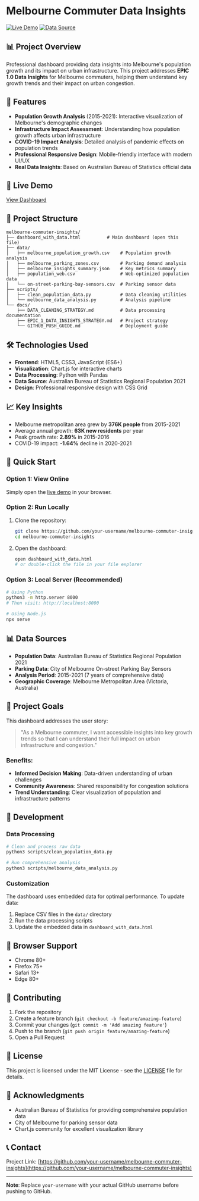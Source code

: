 # Melbourne Commuter Data Insights

[![Live Demo](https://img.shields.io/badge/Live-Demo-blue)](https://your-username.github.io/melbourne-commuter-insights/dashboard_with_data.html)
[![Data Source](https://img.shields.io/badge/Data-ABS-green)](https://www.abs.gov.au/)

## 📊 Project Overview

Professional dashboard providing data insights into Melbourne's population growth and its impact on urban infrastructure. This project addresses **EPIC 1.0 Data Insights** for Melbourne commuters, helping them understand key growth trends and their impact on urban congestion.

## 🎯 Features

- **Population Growth Analysis** (2015-2021): Interactive visualization of Melbourne's demographic changes
- **Infrastructure Impact Assessment**: Understanding how population growth affects urban infrastructure
- **COVID-19 Impact Analysis**: Detailed analysis of pandemic effects on population trends
- **Professional Responsive Design**: Mobile-friendly interface with modern UI/UX
- **Real Data Insights**: Based on Australian Bureau of Statistics official data

## 🚀 Live Demo

[View Dashboard](https://your-username.github.io/melbourne-commuter-insights/dashboard_with_data.html)

## 📁 Project Structure

```
melbourne-commuter-insights/
├── dashboard_with_data.html          # Main dashboard (open this file)
├── data/
│   ├── melbourne_population_growth.csv    # Population growth analysis
│   ├── melbourne_parking_zones.csv        # Parking demand analysis
│   ├── melbourne_insights_summary.json    # Key metrics summary
│   ├── population_web.csv                 # Web-optimized population data
│   └── on-street-parking-bay-sensors.csv  # Parking sensor data
├── scripts/
│   ├── clean_population_data.py           # Data cleaning utilities
│   └── melbourne_data_analysis.py         # Analysis pipeline
└── docs/
    ├── DATA_CLEANING_STRATEGY.md          # Data processing documentation
    ├── EPIC_1_DATA_INSIGHTS_STRATEGY.md   # Project strategy
    └── GITHUB_PUSH_GUIDE.md               # Deployment guide
```

## 🛠️ Technologies Used

- **Frontend**: HTML5, CSS3, JavaScript (ES6+)
- **Visualization**: Chart.js for interactive charts
- **Data Processing**: Python with Pandas
- **Data Source**: Australian Bureau of Statistics Regional Population 2021
- **Design**: Professional responsive design with CSS Grid

## 📈 Key Insights

- Melbourne metropolitan area grew by **376K people** from 2015-2021
- Average annual growth: **63K new residents** per year
- Peak growth rate: **2.89%** in 2015-2016
- COVID-19 impact: **-1.64%** decline in 2020-2021

## 🚀 Quick Start

### Option 1: View Online
Simply open the [live demo](https://your-username.github.io/melbourne-commuter-insights/dashboard_with_data.html) in your browser.

### Option 2: Run Locally
1. Clone the repository:
   ```bash
   git clone https://github.com/your-username/melbourne-commuter-insights.git
   cd melbourne-commuter-insights
   ```

2. Open the dashboard:
   ```bash
   open dashboard_with_data.html
   # or double-click the file in your file explorer
   ```

### Option 3: Local Server (Recommended)
```bash
# Using Python
python3 -m http.server 8000
# Then visit: http://localhost:8000

# Using Node.js
npx serve
```

## 📊 Data Sources

- **Population Data**: Australian Bureau of Statistics Regional Population 2021
- **Parking Data**: City of Melbourne On-street Parking Bay Sensors
- **Analysis Period**: 2015-2021 (7 years of comprehensive data)
- **Geographic Coverage**: Melbourne Metropolitan Area (Victoria, Australia)

## 🎯 Project Goals

This dashboard addresses the user story:
> "As a Melbourne commuter, I want accessible insights into key growth trends so that I can understand their full impact on urban infrastructure and congestion."

### Benefits:
- **Informed Decision Making**: Data-driven understanding of urban challenges
- **Community Awareness**: Shared responsibility for congestion solutions
- **Trend Understanding**: Clear visualization of population and infrastructure patterns

## 🔧 Development

### Data Processing
```bash
# Clean and process raw data
python3 scripts/clean_population_data.py

# Run comprehensive analysis
python3 scripts/melbourne_data_analysis.py
```

### Customization
The dashboard uses embedded data for optimal performance. To update data:
1. Replace CSV files in the `data/` directory
2. Run the data processing scripts
3. Update the embedded data in `dashboard_with_data.html`

## 📱 Browser Support

- Chrome 80+
- Firefox 75+
- Safari 13+
- Edge 80+

## 🤝 Contributing

1. Fork the repository
2. Create a feature branch (`git checkout -b feature/amazing-feature`)
3. Commit your changes (`git commit -m 'Add amazing feature'`)
4. Push to the branch (`git push origin feature/amazing-feature`)
5. Open a Pull Request

## 📄 License

This project is licensed under the MIT License - see the [LICENSE](LICENSE) file for details.

## 🙏 Acknowledgments

- Australian Bureau of Statistics for providing comprehensive population data
- City of Melbourne for parking sensor data
- Chart.js community for excellent visualization library

## 📞 Contact

Project Link: [https://github.com/your-username/melbourne-commuter-insights](https://github.com/your-username/melbourne-commuter-insights)

---

**Note**: Replace `your-username` with your actual GitHub username before pushing to GitHub.